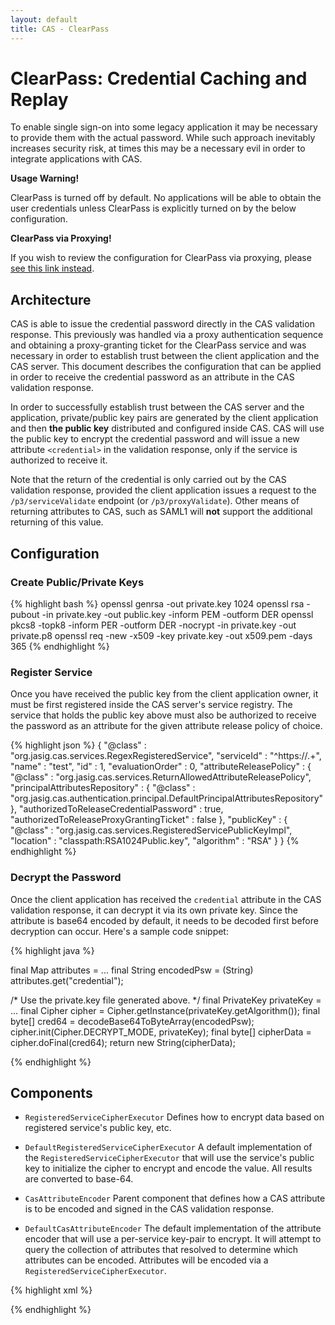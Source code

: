 ```yaml
---
layout: default
title: CAS - ClearPass
---
```


# ClearPass: Credential Caching and Replay
To enable single sign-on into some legacy application it may be necessary to provide them with the actual password.
While such approach inevitably increases security risk, at times this may be a necessary evil in order to integrate
applications with CAS.

<div class="alert alert-warning"><strong>Usage Warning!</strong><p>ClearPass is turned off by default.
No applications will be able to obtain the user credentials unless ClearPass is explicitly turned on by the
below configuration.</p></div>

<div class="alert alert-info"><strong>ClearPass via Proxying!</strong><p>If you wish to review the configuration
for ClearPass via proxying, please <a href="ClearPass-Proxy-Authentication.html">see this link instead</a>.</p></div>

## Architecture
CAS is able to issue the credential password directly in the CAS validation response. This previously was handled
via a proxy authentication sequence and obtaining a proxy-granting ticket for the ClearPass service and was necessary
in order to establish trust between the client application and the CAS server. This document describes the configuration that can be applied in order to receive the credential password as an attribute in the CAS validation response.

In order to successfully establish trust between the
CAS server and the application, private/public key pairs are generated by the client application and then
**the public key** distributed and configured inside CAS. CAS will use the public key to encrypt the credential
password and will issue a new attribute `<credential>` in the validation response, only if the service is authorized to receive it.

Note that the return of the credential is only carried out by the CAS validation response, provided the client
application issues a request to the `/p3/serviceValidate` endpoint  (or `/p3/proxyValidate`). Other means of
returning attributes to CAS, such as SAML1 will **not** support the additional returning of this value.

## Configuration

### Create Public/Private Keys


{% highlight bash %}
openssl genrsa -out private.key 1024
openssl rsa -pubout -in private.key -out public.key -inform PEM -outform DER
openssl pkcs8 -topk8 -inform PER -outform DER -nocrypt -in private.key -out private.p8
openssl req -new -x509 -key private.key -out x509.pem -days 365
{% endhighlight %}

### Register Service
Once you have received the public key from the client application owner, it must be first
registered inside the CAS server's service registry. The service that holds the public key above must also
be authorized to receive the password
as an attribute for the given attribute release policy of choice.

{% highlight json %}
{
  "@class" : "org.jasig.cas.services.RegexRegisteredService",
  "serviceId" : "^https://.+",
  "name" : "test",
  "id" : 1,
  "evaluationOrder" : 0,
  "attributeReleasePolicy" : {
    "@class" : "org.jasig.cas.services.ReturnAllowedAttributeReleasePolicy",
    "principalAttributesRepository" : {
      "@class" : "org.jasig.cas.authentication.principal.DefaultPrincipalAttributesRepository"
    },
    "authorizedToReleaseCredentialPassword" : true,
    "authorizedToReleaseProxyGrantingTicket" : false
  },
  "publicKey" : {
    "@class" : "org.jasig.cas.services.RegisteredServicePublicKeyImpl",
    "location" : "classpath:RSA1024Public.key",
    "algorithm" : "RSA"
  }
}
{% endhighlight %}

### Decrypt the Password
Once the client application has received the `credential` attribute in the CAS validation response, it can decrypt
it via its own private key. Since the attribute is base64 encoded by default, it needs to be decoded first before
decryption can occur. Here's a sample code snippet:

{% highlight java %}

final Map<?, ?> attributes = ...
final String encodedPsw = (String) attributes.get("credential");

/* Use the private.key file generated above. */
final PrivateKey privateKey = ...
final Cipher cipher = Cipher.getInstance(privateKey.getAlgorithm());
final byte[] cred64 = decodeBase64ToByteArray(encodedPsw);
cipher.init(Cipher.DECRYPT_MODE, privateKey);
final byte[] cipherData = cipher.doFinal(cred64);
return new String(cipherData);

{% endhighlight %}


## Components

- `RegisteredServiceCipherExecutor`
Defines how to encrypt data based on registered service's public key, etc.

- `DefaultRegisteredServiceCipherExecutor`
A default implementation of the `RegisteredServiceCipherExecutor`
that will use the service's public key to initialize the cipher to
encrypt and encode the value. All results are converted to base-64.

- `CasAttributeEncoder`
Parent component that defines how a CAS attribute
is to be encoded and signed in the CAS validation response.

- `DefaultCasAttributeEncoder`
The default implementation of the attribute encoder that will use a per-service key-pair
to encrypt. It will attempt to query the collection of attributes that resolved to determine
which attributes can be encoded. Attributes will be encoded via a `RegisteredServiceCipherExecutor`.

{% highlight xml %}
<bean id="cas3ServiceSuccessView"
    class="Cas30ResponseView"
    c:view-ref="cas3JstlSuccessView"
    p:successResponse="true"
    p:servicesManager-ref="servicesManager"
    p:casAttributeEncoder-ref="casAttributeEncoder"  />

<bean id="casRegisteredServiceCipherExecutor"
    class="org.jasig.cas.services.DefaultRegisteredServiceCipherExecutor" />

<bean id="casAttributeEncoder"
    class="org.jasig.cas.authentication.support.DefaultCasAttributeEncoder"
    c:servicesManager-ref="servicesManager"
    c:cipherExecutor-ref="casRegisteredServiceCipherExecutor"  />
{% endhighlight %}
